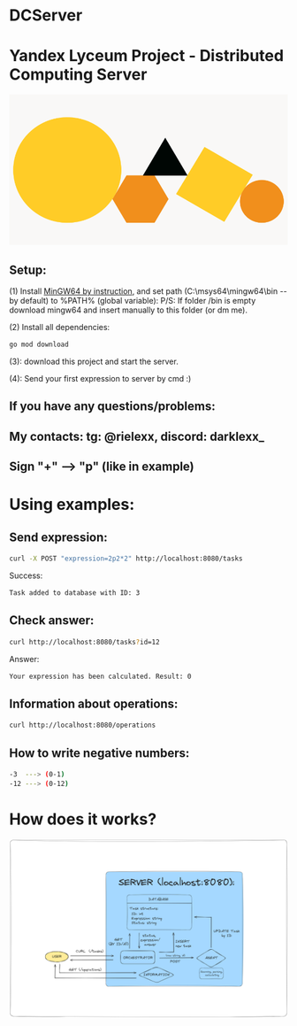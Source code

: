 # DCServer
 # Yandex Lyceum Project - Distributed Computing Server
 ![Logo](https://github.com/Mendium/DCServerYa/blob/main/orig.png)

## Setup:
 (1) Install [MinGW64 by instruction](https://www.msys2.org/), and set path (C:\msys64\mingw64\bin  -- by default) to %PATH% (global variable):
 P/S: If folder /bin is empty download mingw64 and insert manually to this folder (or dm me).

 (2) Install all dependencies:
```bash
go mod download
```
 (3): download this project and start the server.

 (4): Send your first expression to server by cmd :)

## If you have any questions/problems:
## My contacts: tg: @rielexx, discord: darklexx_

## Sign "+"  --> "p" (like in example)

# Using examples:
 ## Send expression:
 ```bash
 curl -X POST "expression=2p2*2" http://localhost:8080/tasks
```
Success:
```bash
Task added to database with ID: 3
```

 ## Check answer:
 ```bash
curl http://localhost:8080/tasks?id=12
```
Answer:
```bash
Your expression has been calculated. Result: 0
```
 ## Information about operations:
```bash
curl http://localhost:8080/operations
```

## How to write negative numbers:
```bash
-3  ---> (0-1)
-12 ---> (0-12)
```

# How does it works?
![Scheme](https://github.com/Mendium/DCServerYa/blob/main/info.png)
